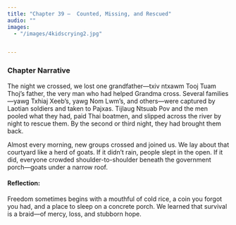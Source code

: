 ```yaml
---
title: "Chapter 39 —  Counted, Missing, and Rescued"
audio: ""
images:
  - "/images/4kidscrying2.jpg"


---
```


### Chapter Narrative

The night we crossed, we lost one grandfather—txiv ntxawm Tooj Tuam Thoj’s father, the very man who had helped Grandma cross. Several families—yawg Txhiaj Xeeb’s, yawg Nom Lwm’s, and others—were captured by Laotian soldiers and taken to Pajxas. Tijlaug Ntsuab Pov and the men pooled what they had, paid Thai boatmen, and slipped across the river by night to rescue them. By the second or third night, they had brought them back.

Almost every morning, new groups crossed and joined us. We lay about that courtyard like a herd of goats. If it didn’t rain, people slept in the open. If it did, everyone crowded shoulder-to-shoulder beneath the government porch—goats under a narrow roof.

#### Reflection:
Freedom sometimes begins with a mouthful of cold rice, a coin you forgot you had, and a place to sleep on a concrete porch. We learned that survival is a braid—of mercy, loss, and stubborn hope.